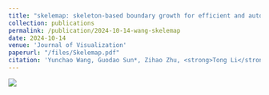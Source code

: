```yaml
---
title: "skelemap: skeleton-based boundary growth for efficient and automated cartogram generation"
collection: publications
permalink: /publication/2024-10-14-wang-skelemap
date: 2024-10-14
venue: 'Journal of Visualization'
paperurl: "/files/Skelemap.pdf"
citation: 'Yunchao Wang, Guodao Sun*, Zihao Zhu, <strong>Tong Li</strong> and Ronghua Liang. <em> jov, 2024</em>'
---
```


<img src="/images/Skelemap.png" />
